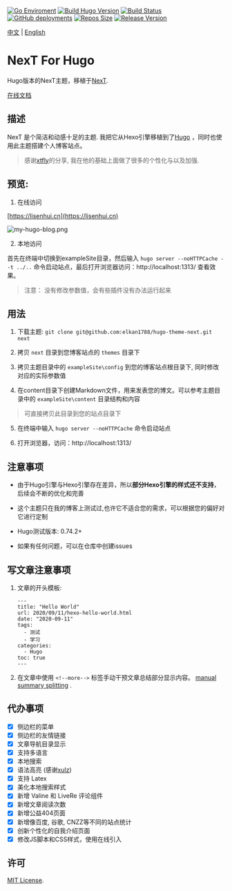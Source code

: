 [![Go Enviroment](https://img.shields.io/static/v1?label=GoLang&message=1.12.1&color=informational&logo=Go)](https://studygolang.com/dl#go1.12.1)
[![Build Hugo Version](https://img.shields.io/static/v1?label=Hugo&message=0.87.0&color=blue&logo=hugo)](https://github.com/gohugoio/hugo/releases/tag/v0.87.0)
[![Build Status](https://api.travis-ci.com/elkan1788/hugo-theme-next.svg?branch=master)](https://travis-ci.com/elkan1788/hugo-theme-next)
[![GitHub deployments](https://img.shields.io/github/deployments/elkan1788/hugo-theme-next/github-pages)](https://github.com/elkan1788/hugo-theme-next/tree/gh-pg)
[![Repos Size](https://img.shields.io/github/repo-size/elkan1788/hugo-theme-next?color=%2353A318)](https://github.com/elkan1788/hugo-theme-next/releases)
[![Release Version](https://img.shields.io/github/v/release/elkan1788/hugo-theme-next?color=%230082C9&label=Release&logo=Next.js)](https://github.com/elkan1788/hugo-theme-next/releases/latest)


[中文](README.md) | [English](README.en.md)

# NexT For Hugo

Hugo版本的NexT主题，移植于[NexT](https://github.com/iissnan/hexo-theme-next).

[在线文档](https://next-docs.lisenhui.cn)

## 描述

NexT 是个简洁和动感十足的主题. 我把它从Hexo引擎移植到了[Hugo](https://gohugo.io/) ，同时也使用此主题搭建个人博客站点。

> 感谢[xtfly](https://github.com/xtfly)的分享, 我在他的基础上面做了很多的个性化与以及加强. 

## 预览: 

1. 在线访问

[https://lisenhui.cn](https://lisenhui.cn)

![my-hugo-blog.png](https://siteimgs.cn-sh2.ufileos.com/my-hugo-blog.png)

2. 本地访问

首先在终端中切换到exampleSite目录，然后输入 `hugo server --noHTTPCache --t ../..` 命令启动站点，最后打开浏览器访问：http://localhost:1313/ 查看效果。

>注意： 没有修改参数值，会有些插件没有办法运行起来

## 用法

1. 下载主题: `git clone git@github.com:elkan1788/hugo-theme-next.git next`

2. 拷贝 `next` 目录到您博客站点的 `themes` 目录下

3. 拷贝主题目录中的 `exampleSite\config` 到您的博客站点根目录下, 同时修改对应的实际参数值

4. 在content目录下创建Markdown文件，用来发表您的博文。可以参考主题目录中的 `exampleSite\content` 目录结构和内容
> 可直接拷贝此目录到您的站点目录下

5. 在终端中输入 `hugo server --noHTTPCache` 命令启动站点

6. 打开浏览器，访问：http://localhost:1313/

## 注意事项

- 由于Hugo引擎与Hexo引擎存在差异，所以**部分Hexo引擎的样式还不支持**，后续会不断的优化和完善

- 这个主题只在我的博客上测试过,也许它不适合您的需求，可以根据您的偏好对它进行定制

- Hugo测试版本: 0.74.2+

- 如果有任何问题，可以在仓库中创建issues

## 写文章注意事项

1. 文章的开头模板:

    ```
    ---
    title: "Hello World"
    url: 2020/09/11/hexo-hello-world.html
    date: "2020-09-11"
    tags: 
      - 测试
      - 学习
    categories:
      - Hugo
    toc: true
    ---
    ```

1. 在文章中使用 `<!--more-->` 标签手动干预文章总结部分显示内容。 [manual summary splitting](https://gohugo.io/content-management/summaries/#user-defined-manual-summary-splitting) .


## 代办事项

- [x] 侧边栏的菜单
- [x] 侧边栏的友情链接
- [x] 文章导航目录显示
- [x] 支持多语言
- [x] 本地搜索
- [x] 语法高亮 (感谢[xulz](https://github.com/xtfly/hugo-theme-next/pull/6))
- [x] 支持 Latex 
- [x] 美化本地搜索样式
- [x] 新增 Valine 和 LiveRe 评论组件
- [x] 新增文章阅读次数
- [x] 新增公益404页面
- [x] 新增像百度, 谷歌, CNZZ等不同的站点统计
- [x] 创新个性化的自我介绍页面
- [x] 修改JS脚本和CSS样式，使用在线引入

## 许可
[MIT License](LICENSE).
